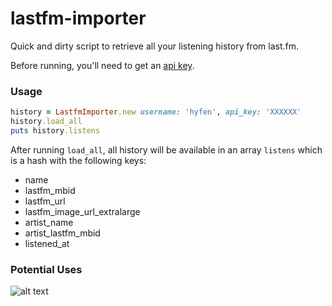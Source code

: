 lastfm-importer
===============

Quick and dirty script to retrieve all your listening history from last.fm. 

Before running, you'll need to get an [api key](http://www.last.fm/api/account/create).

### Usage


```ruby
history = LastfmImporter.new username: 'hyfen', api_key: 'XXXXXX'
history.load_all
puts history.listens
```

After running ```load_all```, all history will be available in an array ```listens``` which is a hash with the following keys:
* name
* lastfm_mbid
* lastfm_url
* lastfm_image_url_extralarge
* artist_name
* artist_lastfm_mbid
* listened_at

### Potential Uses

![alt text](https://dl.dropboxusercontent.com/u/1144778/Graphs/Screen%20Shot%202013-08-11%20at%205.44.30%20PM.png "New artists per month")
